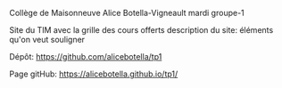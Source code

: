 Collège de Maisonneuve
Alice Botella-Vigneault
mardi groupe-1

Site du TIM avec la grille des cours offerts
description du site: éléments qu'on veut souligner


Dépôt: https://github.com/alicebotella/tp1

Page gitHub: https://alicebotella.github.io/tp1/
